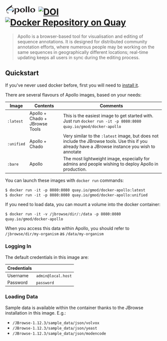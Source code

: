 

# ![Apollo](img/ApolloLogo_100x36.png) [![DOI](https://zenodo.org/badge/DOI/10.5281/zenodo.268535.svg)](https://doi.org/10.5281/zenodo.268535) [![Docker Repository on Quay](https://quay.io/repository/gmod/docker-apollo/status "Docker Repository on Quay")](https://quay.io/repository/gmod/docker-apollo)

> Apollo is a browser-based tool for visualisation and editing of sequence
> annotations. It is designed for distributed community annotation efforts,
> where numerous people may be working on the same sequences in geographically
> different locations; real-time updating keeps all users in sync during the
> editing process.

## Quickstart

If you've never used docker before, first you will need to [install it](https://docs.docker.com/engine/installation/).

There are several flavours of Apollo images, based on your needs:

Image      | Contents                       | Comments
---------- | ------------------------------ | -------------
`:latest`  | Apollo + Chado + JBrowse Tools | This is the easiest image to get started with. Just run `docker run -it -p 8080:8080 quay.io/gmod/docker-apollo`
`:unified` | Apollo + Chado                 | Very similar to the `:latest` image, but does not include the JBrowse tools. Use this if you already have a JBrowse instance you wish to annotate
`:bare`    | Apollo                         | The most lightweight image, especially for admins and people wishing to deploy Apollo in production.

You can launch these images with `docker run` commands:

```console
$ docker run -it -p 8080:8080 quay.io/gmod/docker-apollo:latest
$ docker run -it -p 8080:8080 quay.io/gmod/docker-apollo:unified
```

If you need to load data, you can mount a volume into the docker container:

```console
$ docker run -it -v /jbrowse/dir/:/data -p 8080:8080 quay.io/gmod/docker-apollo
```

When you access this data within Apollo, you should refer to `/jbrowse/dir/my-organism` as `/data/my-organism`

### Logging In

The default credentials in this image are:

| Credentials |                    |
| ---         | ------------------ |
| Username    | `admin@local.host` |
| Password    | `password`         |


### Loading Data

Sample data is available within the container thanks to the JBrowse installation in this image. E.g.:

- `/JBrowse-1.12.3/sample_data/json/volvox`
- `/JBrowse-1.12.3/sample_data/json/yeast`
- `/JBrowse-1.12.3/sample_data/json/modencode`
